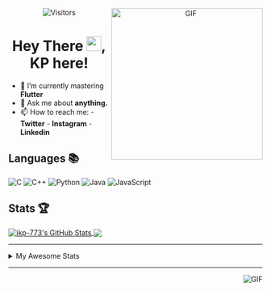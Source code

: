 <div align="center">
<img align="right" alt="GIF" height="300px" src="https://blog.insaid.co/wp-content/uploads/2020/01/Coding.gif"/>
       
![Visitors](https://visitor-badge.glitch.me/badge?page_id=ikp-773)

# Hey There <img src="https://media.tenor.com/images/822fb670841c6f6582fefbb82e338a50/tenor.gif" width="29px">, KP here!
</div>

- 🌱 I’m currently mastering **Flutter**
- 💬 Ask me about **anything.**
- 📫 How to reach me:
       - **Twitter** 
       - **Instagram**
       - **Linkedin**
         
## Languages 📚 

![C](https://img.shields.io/badge/-C-000?style=flat&logo=C)
![C++](https://img.shields.io/badge/-C++-000?style=flat&logo=C%2B%2B&logoColor=00599C)
![Python](https://img.shields.io/badge/-Python-000?style=flat&logo=python)
![Java](https://img.shields.io/badge/-Java-000?style=flat&logo=Java&logoColor=007396)
![JavaScript](https://img.shields.io/badge/-JavaScript-000?style=flat&logo=javascript)

##  Stats 🏆

<a href="https://github.com/ikp-773">
<img align="center" src="https://github-readme-stats.vercel.app/api?username=ikp-773&show_icons=true&theme=tokyonight&icon_color=6392DF&hide=prs" alt="ikp-773's GitHub Stats" />
</a> 
<a href="https://github.com/ikp-773">
<img align="center" src="https://github-readme-stats.vercel.app/api/top-langs/?username=ikp-773&layout=compact&show_icons=true&theme=tokyonight&icon_color=6392DF&hide=prs" />
</a>

---

<details>
       <summary>My Awesome Stats</summary>
       
<!--START_SECTION:waka-->
![Profile Views](http://img.shields.io/badge/Profile%20Views-3-blue)

![Lines of code](https://img.shields.io/badge/From%20Hello%20World%20I%27ve%20Written-663185%20lines%20of%20code-blue)

**🐱 My Github Data** 

> 🏆 2,342 Contributions in the Year 2020
 > 
> 📦 154.9 kB Used in Github's Storage 
 > 
> 💼 Opted to Hire
 > 
> 📜 24 Public Repositories
 > 
> 🔑 11 Private Repositories 

**I'm a Night 🦉** 

```text
🌞 Morning    64 commits     █░░░░░░░░░░░░░░░░░░░░░░░░   5.43% 
🌆 Daytime    234 commits    █████░░░░░░░░░░░░░░░░░░░░   19.86% 
🌃 Evening    482 commits    ██████████░░░░░░░░░░░░░░░   40.92% 
🌙 Night      398 commits    ████████░░░░░░░░░░░░░░░░░   33.79%

```
📅 **I'm Most Productive on Sunday** 

```text
Monday       167 commits    ███░░░░░░░░░░░░░░░░░░░░░░   14.18% 
Tuesday      73 commits     █░░░░░░░░░░░░░░░░░░░░░░░░   6.2% 
Wednesday    179 commits    ███░░░░░░░░░░░░░░░░░░░░░░   15.2% 
Thursday     164 commits    ███░░░░░░░░░░░░░░░░░░░░░░   13.92% 
Friday       151 commits    ███░░░░░░░░░░░░░░░░░░░░░░   12.82% 
Saturday     204 commits    ████░░░░░░░░░░░░░░░░░░░░░   17.32% 
Sunday       240 commits    █████░░░░░░░░░░░░░░░░░░░░   20.37%

```


📊 **This Week I Spent My Time On** 

```text
💬 Programming Languages: 
Dart                     20 hrs 47 mins      █████████████████████░░░░   86.25% 
C                        1 hr 28 mins        █░░░░░░░░░░░░░░░░░░░░░░░░   6.11% 
YAML                     55 mins             █░░░░░░░░░░░░░░░░░░░░░░░░   3.81% 
HTML                     27 mins             ░░░░░░░░░░░░░░░░░░░░░░░░░   1.9% 
JSON                     11 mins             ░░░░░░░░░░░░░░░░░░░░░░░░░   0.81%

💻 Operating System: 
Mac                      24 hrs 6 mins       █████████████████████████   100.0%

```

**I Mostly Code in Dart** 

```text
Dart                     11 repos            ████████░░░░░░░░░░░░░░░░░   35.48% 
Python                   6 repos             ████░░░░░░░░░░░░░░░░░░░░░   19.35% 
HTML                     6 repos             ████░░░░░░░░░░░░░░░░░░░░░   19.35% 
JavaScript               3 repos             ██░░░░░░░░░░░░░░░░░░░░░░░   9.68% 
Java                     2 repos             █░░░░░░░░░░░░░░░░░░░░░░░░   6.45%

```


**Timeline**

![Chart not found](https://github.com/ikp-773/ikp-773/blob/master/charts/bar_graph.png) 


<!--END_SECTION:waka-->
</details>

 ---
 
<img align="right" alt="GIF" src="https://github4life.herokuapp.com/ikp-773.gif" />



